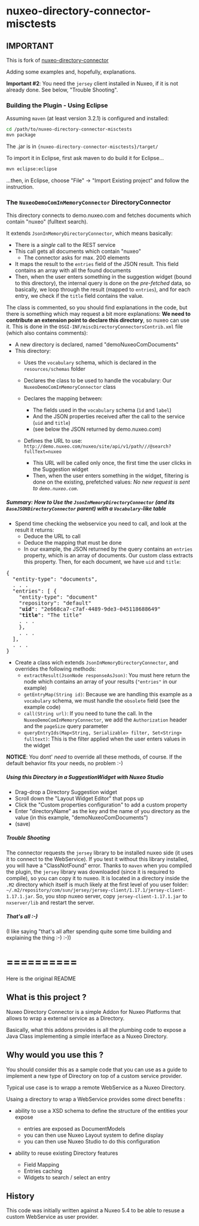 nuxeo-directory-connector-misctests
===================================

## IMPORTANT

This is fork of [nuxeo-directory-connector](https://github.com/tiry/nuxeo-directory-connector)

Adding some examples and, hopefully, explanations.

**Important #2**: You need the `jersey` client installed in Nuxeo, if it is not already done. See below, "Trouble Shooting".

### Building the Plugin - Using Eclipse

Assuming `maven` (at least version 3.2.1) is configured and installed:
```bash
cd /path/to/nuxeo-directory-connector-misctests
mvn package
```
The .jar is in `{nuxeo-directory-connector-misctests}/target/`

To import it in Eclipse, first ask maven to do build it for Eclipse...
```bash
mvn eclipse:eclipse
```
...then, in Eclipse, choose "File" -> "Import Existing project" and follow the instruction.


### The `NuxeoDemoComInMemoryConnector` DirectoryConnector

This directory connects to demo.nuxeo.com and fetches documents which contain "nuxeo" (fulltext search).

It extends `JsonInMemoryDirectoryConnector`, which means basically:
* There is a _single_ call to the REST service
* This call gets all documents which contain "nuxeo"
  * The connector asks for max. 200 elements
* It maps the result to the `entries` field of the JSON result. This field contains an array with all the found documents
* Then, when the user enters something in the suggestion widget (bound to this directory), the internal query is done on the _pre-fetched_ data, so basically, we loop through the result (mapped to `entries`), and for each entry, we check if the `title` field contains the value.

The class is commented, so you should find explanations in the code, but there is something which may request a bit more explanations: **We need to contribute an extension point to declare this directory**, so nuxeo can use it. This is done in the `OSGI-INF/miscDirectoryConnectorsContrib.xml` file (which also contains comments):

* A new directory is declared, named "demoNuxeoComDocuments"
* This directory:
  * Uses the `vocabulary` schema, which is declared in the `resources/schemas` folder
  * Declares the class to be used to handle the vocabulary: Our `NuxeoDemoComInMemoryConnector` class
  * Declares the mapping between:
    * The fields used in the `vocabulary` schema (`ìd` and `label`)
    * And the JSON properties received after the call to the service (`uid` and `title`)
    * (see below the JSON returned by demo.nuxeo.com)

  * Defines the URL to use: `http://demo.nuxeo.com/nuxeo/site/api/v1/path///@search?fullText=nuxeo`
    * This URL will be called only once, the first time the user clicks in the Suggestion widget
    * Then, when the user enters something in the widget, filtering is done on the existing, prefetched values: _No new request is sent to `demo.nuxeo.com`_.

##### Summary: How to Use the `JsonInMemoryDirectoryConnector` (and its `BaseJSONDirectoryConnector` parent) with a `Vocabulary`-like table

* Spend time checking the webservice you need to call, and look at the result it returns:
  * Deduce the URL to call
  * Deduce the mapping that must be done
  * In our example, the JSON returned by the query contains an `entries` property, which is an array of documents. Our custom class extracts this property. Then, for each document, we have `uid` and `title`:
<pre>
{
  "entity-type": "documents",
  . . .
  "entries": [ {
    "entity-type": "document"
    "repository": "default"
    "<b>uid</b>": "2e668ca7-c7af-4489-9de3-045118688649"
    "<b>title</b>": "The title"
    . . .
    },
    . . .
  ],
  . . .
}
</pre>

* Create a class wich extends `JsonInMemoryDirectoryConnector`, and overrides the following methods:
  * `extractResult(JsonNode responseAsJson)`: You must here return the node which contains an array of your results (`"entries"` in our example)
  * `getEntryMap(String id)`: Because we are handling this example as a `vocabulary` schema, we must handle the `obsolete` field (see the example code)
  * `call(String url)`: If you need to tune the call. In the `NuxeoDemoComInMemoryConnector`, we add the `Authorization` header and the `pageSize` query parameter
  * `queryEntryIds(Map<String, Serializable> filter, Set<String> fulltext)`: This is the filter applied when the user enters values in the widget

**NOTICE**: You dont' *need* to override all these methods, of course. If the default behavior fits your needs, no problem :-)

##### Using this Directory in a SuggestionWidget with Nuxeo Studio

* Drag-drop a Directory Suggestion widget
* Scroll down the "Layout Widget Editor" that pops up
* Click the "Custom properties configuration" to add a custom property
* Enter "directoryName" as the key and the name of you directory as the value (in this example, "demoNuxeoComDocuments")
* (save)

##### Trouble Shooting

The connector requests the `jersey` library to be installed nuxeo side (it uses it to connect to the WebService). If you test it without this library installed, you will have a "ClassNotFound" error. Thanks to `maven` when you compiled the plugin, the `jersey` library was downloaded (since it is required to compile), so you can copy it to nuxeo. It is located in a directory inside the `.M2` directory which itself is much likely at the first level of you user folder: `~/.m2/repository/com/sun/jersey/jersey-client/1.17.1/jersey-client-1.17.1.jar`. So, you stop nuxeo server, copy `jersey-client-1.17.1.jar` to `nxserver/lib` and restart the server.


##### That's all :-)

(I like saying "that's all after spending quite some time building and explaining the thing :-) :-))

==========
==========
Here is the original README

## What is this project ?

Nuxeo Directory Connector is a simple Addon for Nuxeo Platforms that allows to wrap a external service as a Directory.

Basically, what this addons provides is all the plumbing code to expose a Java Class implementing a simple interface as a Nuxeo Directory.

## Why would you use this ?

You should consider this as a sample code that you can use as a guide to implement a new type of Directory on top of a custom service provider.

Typical use case is to wrapp a remote WebService as a Nuxeo Directory.

Usaing a directory to wrap a WebService provides some direct benefits :

 - ability to use a XSD schema to define the structure of the entities your expose 

      - entries are exposed as DocumentModels
      - you can then use Nuxeo Layout system to define display 
      - you can then use Nuxeo Studio to do this configuration

 - ability to reuse existing Directory features

      - Field Mapping
      - Entries caching
      - Widgets to search / select an entry

## History

This code was initially written against a Nuxeo 5.4 to be able to resuse a custom WebService as user provider.


